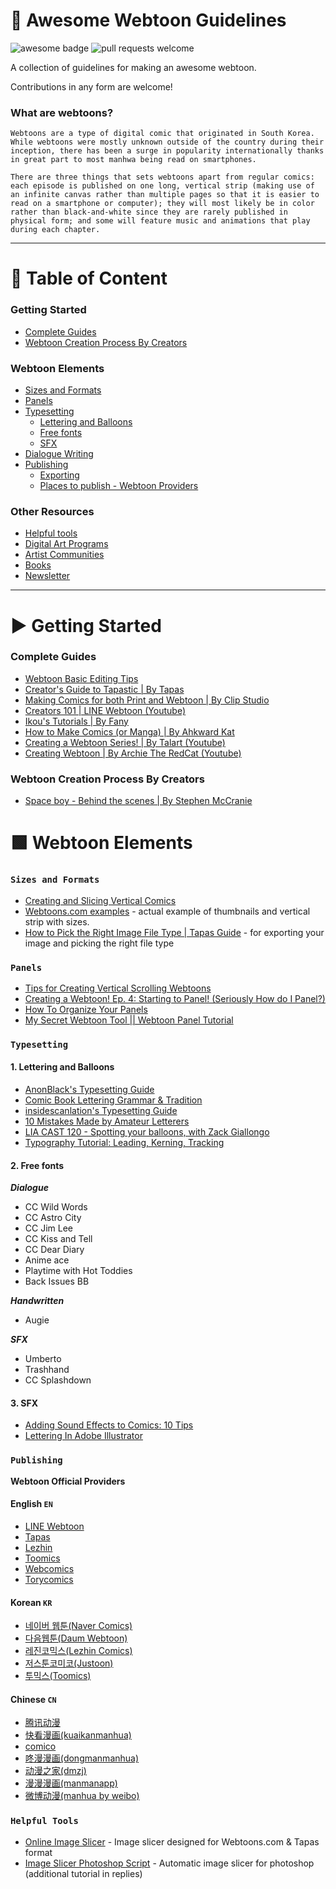 # 📜 Awesome Webtoon Guidelines  
<span>
<img src="https://cdn.rawgit.com/sindresorhus/awesome/d7305f38d29fed78fa85652e3a63e154dd8e8829/media/badge.svg" alt="awesome badge"/> 
<img src="https://img.shields.io/badge/PRs-welcome-brightgreen.svg?style=flat-square" alt="pull requests welcome"/> 
</span>

A collection of guidelines for making an awesome webtoon. 

Contributions in any form are welcome!

### What are webtoons?
`Webtoons are a type of digital comic that originated in South Korea. While webtoons were mostly unknown outside of the country during their inception, there has been a surge in popularity internationally thanks in great part to most manhwa being read on smartphones.`

`There are three things that sets webtoons apart from regular comics: each episode is published on one long, vertical strip (making use of an infinite canvas rather than multiple pages so that it is easier to read on a smartphone or computer); they will most likely be in color rather than black-and-white since they are rarely published in physical form; and some will feature music and animations that play during each chapter.`

--- 

# 📜 Table of Content
### Getting Started
- [Complete Guides](#complete-guides)
- [Webtoon Creation Process By Creators](#webtoon-creation-process-by-creators)
### Webtoon Elements
- [Sizes and Formats](#sizes-and-formats)
- [Panels](#panels)
- [Typesetting](#typesetting)
  - [Lettering and Balloons](#1-lettering-and-balloons)
  - [Free fonts](#2-free-fonts)
  - [SFX](#3-SFX)
- [Dialogue Writing](#dialogue-writing)
- [Publishing](#publishing)
  - [Exporting](#exporting)
  - [Places to publish - Webtoon Providers](#webtoon-official-providers)
### Other Resources
- [Helpful tools](#helpful-tools)
- [Digital Art Programs](#digital-art-programs)
- [Artist Communities](#artist-communities)
- [Books](#books)
- [Newsletter](#newsletter)

--- 

# ▶ Getting Started
### <div class="text-purple">Complete Guides</div>
- [Webtoon Basic Editing Tips](https://www.webtoons.com/en/tiptoon/lozolz/webtoon-editing-tips/viewer?title_no=1268&episode_no=24)
- [Creator's Guide to Tapastic | By Tapas](https://tapas.io/series/Creator)
- [Making Comics for both Print and Webtoon | By Clip Studio](https://tips.clip-studio.com/en-us/articles/2812)
- [Creators 101 | LINE Webtoon (Youtube)](https://www.youtube.com/watch?v=SXKcdt6COr8&list=PLhk8LovViFgshDuttEuvwNanNuFg4k4ZU&index=2)
- [Ikou's Tutorials | By Fany](https://tapas.io/series/Tutorials)
- [How to Make Comics (or Manga) | By Ahkward Kat](https://www.webtoons.com/en/challenge/how-to-make-comics-or-manga/list?title_no=110181)
- [Creating a Webtoon Series! | By Talart (Youtube)](https://www.youtube.com/watch?v=_2VhYGSqVRA&list=PLbiI3az46e0q5QSqfpTBLe8DtkEWr2GLm)
- [Creating Webtoon | By Archie The RedCat (Youtube)](https://www.youtube.com/watch?v=ciA9CwaMblg&list=PL5zciq5GgqUYFZPnLm0OibmPFp0cqPvj7)

### Webtoon Creation Process By Creators
- [Space boy - Behind the scenes | By Stephen McCranie](https://www.webtoons.com/en/sf/space-boy/qa-2/viewer?title_no=400&episode_no=45&webtoonType=WEBTOON)


# 🟩 Webtoon Elements
### `Sizes and Formats`
- [Creating and Slicing Vertical Comics](https://tapas.io/episode/153301)
- [Webtoons.com examples](https://www.webtoons.com/en/challenge/webtoon-format/list?title_no=109936&page=1) - actual example of thumbnails and vertical strip with sizes.
- [How to Pick the Right Image File Type | Tapas Guide](https://tapas.io/episode/188280) - for exporting your image and picking the right file type

### `Panels`
- [Tips for Creating Vertical Scrolling Webtoons](https://www.clipstudio.net/how-to-draw/archives/157055)
- [Creating a Webtoon! Ep. 4: Starting to Panel! (Seriously How do I Panel?)](https://www.youtube.com/watch?v=xEgNtMDlxjg)
- [How To Organize Your Panels](https://trevinoart.com/p3-webtoon-how-to-organize-your-panels/)
- [My Secret Webtoon Tool || Webtoon Panel Tutorial](https://www.s-morishitastudio.com/my-secret-webtoon-tool-webtoon-panel-tutorial/)

### `Typesetting`
#### 1. Lettering and Balloons
  - [AnonBlack's Typesetting Guide](http://mangafox.today/anonblacks-typesetting-guide-webtoon-chapter-203#1)
  - [Comic Book Lettering Grammar & Tradition](https://blambot.com/pages/comic-book-grammar-tradition)
  - [insidescanlation's Typesetting Guide](https://www.insidescanlation.com/etc/how-to-edit-manga-with-photoshop/rawr/editguide/2.html)
  - [10 Mistakes Made by Amateur Letterers](http://beyondthebunker.com/uncategorized/10-mistakes-made-by-amateur-letterers/)
  - [LIA CAST 120 - Spotting your balloons, with Zack Giallongo](http://www.leanintoart.com/blog/2015/1/16/lia-cast-120-spotting-your-balloons-with-zack-giallongo)
  - [Typography Tutorial: Leading, Kerning, Tracking](https://www.bigstockphoto.com/blog/uncategorized/typography-tutorial-leading-kerning-tracking/)

#### 2. Free fonts
  ***Dialogue***
  - CC Wild Words
  - CC Astro City
  - CC Jim Lee
  - CC Kiss and Tell
  - CC Dear Diary
  - Anime ace
  - Playtime with Hot Toddies
  - Back Issues BB

  ***Handwritten***
  - Augie

  ***SFX***
  - Umberto
  - Trashhand
  - CC Splashdown
  
#### 3. SFX
  - [Adding Sound Effects to Comics: 10 Tips](https://www.youtube.com/watch?v=tCVwFexvCT0)
  - [Lettering In Adobe Illustrator](http://clintflickerlettering.blogspot.com/2010/11/lettering-in-adobe-illustrator-six.html?m=1)

### `Publishing`
**Webtoon Official Providers**

#### English `EN`
* [LINE Webtoon](https://www.webtoons.com/en/)
* [Tapas](https://https://tapas.io/)
* [Lezhin](https://www.lezhin.com/en)
* [Toomics](https://toomics.com/en/)
* [Webcomics](http://www.webcomicsapp.com/)
* [Torycomics](https://www.torycomics.com/)

#### Korean `KR`
* [네이버 웹툰(Naver Comics)](https://comic.naver.com/)
* [다음웹툰(Daum Webtoon)](http://webtoon.daum.net/)
* [레진코믹스(Lezhin Comics)](https://www.lezhin.com/ko)
* [저스툰코미코(Justoon)](https://www.justoon.co.kr/)
* [투믹스(Toomics)](https://www.toomics.com/)

#### Chinese `CN`
* [腾讯动漫](https://ac.qq.com/)
* [快看漫画(kuaikanmanhua)](https://www.kuaikanmanhua.com/)
* [comico](http://www.comico.com.tw/)
* [咚漫漫画(dongmanmanhua)](https://www.dongmanmanhua.cn/)
* [动漫之家(dmzj)](https://www.dmzj.com/index.html)
* [漫漫漫画(manmanapp)](https://www.manmanapp.com/)
* [微博动漫(manhua by weibo)](http://manhua.weibo.com/)


### `Helpful Tools`
* [Online Image Slicer](https://knicknic.github.io/croppy/) - Image slicer designed for Webtoons.com & Tapas format
* [Image Slicer Photoshop Script](https://twitter.com/mongrelmarie/status/1058234597563985920?lang=en) - Automatic image slicer for photoshop (additional tutorial in replies)
